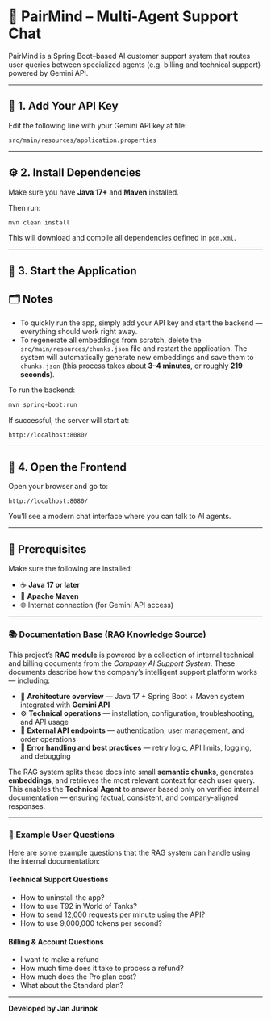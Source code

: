 # 🤖 PairMind – Multi-Agent Support Chat

PairMind is a Spring Boot–based AI customer support system that routes user queries between specialized agents (e.g. billing and technical support) powered by Gemini API.

---

## 🧩 1. Add Your API Key

Edit the following line with your Gemini API key at file:

```
src/main/resources/application.properties
```

---

## ⚙️ 2. Install Dependencies

Make sure you have **Java 17+** and **Maven** installed.

Then run:

```bash
mvn clean install
```

This will download and compile all dependencies defined in `pom.xml`.

---

## 🚀 3. Start the Application

## 🗂️ Notes

* To quickly run the app, simply add your API key and start the backend — everything should work right away.
* To regenerate all embeddings from scratch, delete the `src/main/resources/chunks.json` file and restart the application.
  The system will automatically generate new embeddings and save them to `chunks.json` (this process takes about **3–4 minutes**, or roughly **219 seconds**).

To run the backend:

```bash
mvn spring-boot:run
```

If successful, the server will start at:

```
http://localhost:8080/
```

---


## 💬 4. Open the Frontend

Open your browser and go to:

```
http://localhost:8080/
```

You’ll see a modern chat interface where you can talk to AI agents.

---

## 🧰 Prerequisites

Make sure the following are installed:

* ☕ **Java 17 or later**
* 🧱 **Apache Maven**
* 🌐 Internet connection (for Gemini API access)

---

### 📚 Documentation Base (RAG Knowledge Source)

This project’s **RAG module** is powered by a collection of internal technical and billing documents from the *Company AI Support System*.
These documents describe how the company’s intelligent support platform works — including:

* 🧠 **Architecture overview** — Java 17 + Spring Boot + Maven system integrated with **Gemini API**
* ⚙️ **Technical operations** — installation, configuration, troubleshooting, and API usage
* 🔐 **External API endpoints** — authentication, user management, and order operations
* 🧾 **Error handling and best practices** — retry logic, API limits, logging, and debugging

The RAG system splits these docs into small **semantic chunks**, generates **embeddings**, and retrieves the most relevant context for each user query.
This enables the **Technical Agent** to answer based only on verified internal documentation — ensuring factual, consistent, and company-aligned responses.

---

### 💬 Example User Questions

Here are some example questions that the RAG system can handle using the internal documentation:

#### Technical Support Questions

* How to uninstall the app?
* How to use T92 in World of Tanks?
* How to send 12,000 requests per minute using the API?
* How to use 9,000,000 tokens per second?

#### Billing & Account Questions

* I want to make a refund
* How much time does it take to process a refund?
* How much does the Pro plan cost?
* What about the Standard plan?


---

**Developed by Jan Jurinok**
